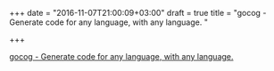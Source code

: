 +++
date = "2016-11-07T21:00:09+03:00"
draft = true
title = "gocog - Generate code for any language, with any language. "

+++

<p><a href="https://t.co/oSPedY09Aj">gocog - Generate code for any language, with any language. </a></p>
